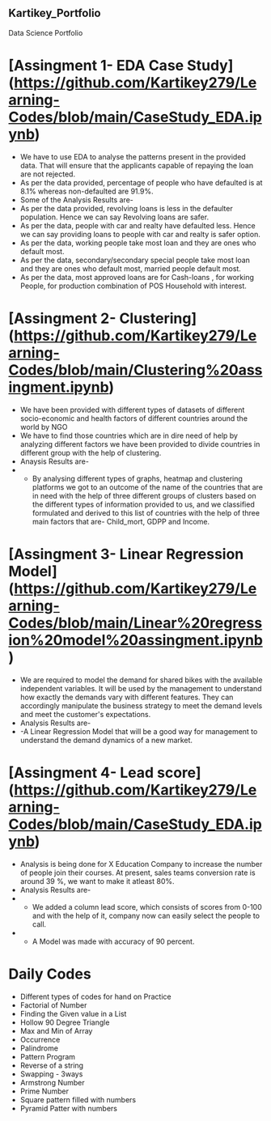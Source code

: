 ## Kartikey_Portfolio
Data Science Portfolio
# [Assingment 1- EDA Case Study] (https://github.com/Kartikey279/Learning-Codes/blob/main/CaseStudy_EDA.ipynb)
* We have to use EDA to analyse the patterns present in the provided data. That will ensure that the applicants capable of repaying the loan are not rejected.
* As per the data provided, percentage of people who have defaulted is at 8.1% whereas non-defaulted are 91.9%. 
* Some of the Analysis Results are-
* As per the data provided, revolving loans is less in the defaulter population. Hence we can say Revolving loans are safer.
* As per the data, people with car and realty have defaulted less. Hence we can say providing loans to people with car and realty is safer option.
* As per the data, working people take most loan and they are ones who default most. 
* As per the data, secondary/secondary special people take most loan and they are ones who default most, married people default most.
* As per the data, most approved loans are for Cash-loans , for working People, for production combination of POS Household with interest.
# [Assingment 2- Clustering] (https://github.com/Kartikey279/Learning-Codes/blob/main/Clustering%20assingment.ipynb)
* We have been provided with different types of datasets of different socio-economic and health factors of different countries around the world by NGO
* We have to find those countries which are in dire need of help by analyzing different factors we have been provided to divide countries in different group with the help of clustering.
* Anaysis Results are-
* - By analysing different types of graphs, heatmap and clustering platforms we got to an outcome of the name of the countries that are in need with the help of three different groups of clusters based on the different types of information provided to us, and we classified formulated and derived to this list of countries with the help of three main factors that are- Child_mort, GDPP and Income. 
# [Assingment 3- Linear Regression Model] (https://github.com/Kartikey279/Learning-Codes/blob/main/Linear%20regression%20model%20assingment.ipynb)
* We are required to model the demand for shared bikes with the available independent variables. It will be used by the management to understand how exactly the demands vary with different features. They can accordingly manipulate the business strategy to meet the demand levels and meet the customer's expectations.
* Analysis Results are-
* -A Linear Regression Model that will be a good way for management to understand the demand dynamics of a new market.
# [Assingment 4- Lead score] (https://github.com/Kartikey279/Learning-Codes/blob/main/CaseStudy_EDA.ipynb)
* Analysis	 is	 being	 done	 for	 X	 Education	 Company	 to	 increase	 the	 number	 of	people	join	their	courses.	At	present,	sales	teams	conversion	rate	is	around	39	%,	we	want	to	make	it	atleast	80%.
* Analysis Results are-
* - We added a column lead score, which consists of scores from 0-100 and with the help of it, company now can easily select the people to call.
* - A Model was made with accuracy of 90 percent.
# Daily Codes
* Different types of codes for hand on Practice
* Factorial of Number
* Finding the Given value in a List
* Hollow 90 Degree Triangle 
* Max and Min of Array
* Occurrence
* Palindrome
* Pattern Program
* Reverse of a string
* Swapping - 3ways
* Armstrong Number
* Prime Number
* Square pattern filled with numbers
* Pyramid Patter with numbers
